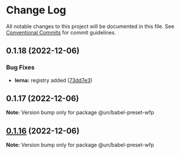 # Change Log

All notable changes to this project will be documented in this file.
See [Conventional Commits](https://conventionalcommits.org) for commit guidelines.

## 0.1.18 (2022-12-06)


### Bug Fixes

* **lerna:** registry added ([73dd7e3](https://github.com/wfp-design-system/wfp/commit/73dd7e367e91bc1a372aa7e3f841f7f24a1b6934))





## 0.1.17 (2022-12-06)

**Note:** Version bump only for package @un/babel-preset-wfp





## [0.1.16](https://github.com/wfp-design-system/wfp/compare/@un/babel-preset-wfp@0.1.15...@un/babel-preset-wfp@0.1.16) (2022-12-06)

**Note:** Version bump only for package @un/babel-preset-wfp
